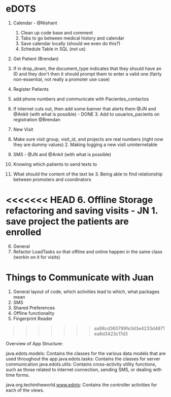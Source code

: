 eDOTS
=====
1. Calendar - @Nishant
	1. Clean up code base and comment
 	2. Tabs to go between medical history and calendar
	3. Save calendar locally (should we even do this?)
	4. Schedule Table in SQL (not us)

2. Get Patient (Brendan)
  1. If in drop_down, the document_type indicates that they should have an ID and they don't then it should prompt them to enter a valid one (fairly non-essential, not really a promoter use case)
	


3. Register Patients
  1. add phone numbers and communicate with Pacientes_contactos
  2. If internet cuts out, then add some banner that alerts them @JN and @Ankit (with what is possible) - DONE
	3. Add to usuarios_pacients on registration @Brendan


4. New Visit
  1. Make sure visit group, visit_id, and projects are real numbers (right now they are dummy values) 
	2. Making logging a new visit uninternetable 
 
5. SMS - @JN and @Ankit (with what is possible)
  1. Knowing which patients to send texts to
  2. What should the content of the text be
	3. Being able to find relationship between promoters and coordinators

<<<<<<< HEAD
6. Offline Storage refactoring and saving visits - JN
    1. save project the patients are enrolled
=======
6. General
  1. Refactor LoadTasks so that offline and online happen in the same class (workin on it for visits)
	
	
Things to Communicate with Juan
============
1. General layout of code, which activities lead to which, what packages mean
2. SMS 
3. Shared Preferences
4. Offline functionality
5. Fingerprint Reader 

>>>>>>> aa98cd360799fe3d3e4233d4871ea8d3423c17d3


Overview of App Structure:

java.edots.models: Contains the classes for the various data models that are used throughout the app
java.edots.tasks: Contains the classes for server communication
java.edots.utils: Contains cross-activity utility functions, such as those related to internet connection, sending SMS, or dealing with time forms.

java.org.techintheworld.www.edots: Contains the controller activities for each of the views.
